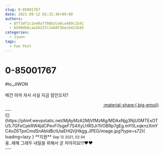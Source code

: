 ```yaml
---
slug: 0-85001767
date: 2021-09-12 02:31:36+09:00
authors:
  - 8ff3df1c1e49aff98b3ce8ca409c1541
  - 6599dbbcaa26237c2ab0f3becb421b45
categories:
  - Jiwon
tags:
  - Fan Post
---
```


# 0-85001767

<div class="post-container" markdown="1">
<div class="content-container md-sidebar__scrollwrap" markdown="1">

\#to_JIWON<br><br>메건 아까 자서 사실 지금 잠안오지?

</div>
</div>

<div style="text-align: right;" markdown="1">
<a href="https://weverse.io/fromis9/fanpost/0-85001767" style="text-align: right;">:material-share:{.big-emoji}</a>
</div>
---

<div class="comments-container md-sidebar__scrollwrap" markdown="1">
<div class="comment" markdown="1">
<div class='id-container' markdown="1">
![](https://phinf.wevpstatic.net/MjAyMzA2MjVfMzMg/MDAxNjg3NjU0MTExOTU5.7GFeCpkRW4jdCPevFi1sgeF7S4XyLHRSJr1VOBRp7gEg.mY0LxqknzXmYC4oZ6TpxCmdSnAbldBctUiaEHQVjHkgg.JPEG/image.jpg?type=s72){ loading=lazy }
**<span class="artist">지원</span>** <small>Sep 12 2021, 02:34</small><br>
</div>
<div class='comment-body' markdown="1">
웅..헤헤 그래두 내일을 위해서 곧 자야지요!!!❤️❤️
</div>
</div>
</div>
---
